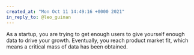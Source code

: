 ```yaml
---
created_at: "Mon Oct 11 14:49:16 +0000 2021"
in_reply_to: @leo_guinan
---
```


As a startup, you are trying to get enough users to give yourself enough data to drive your growth. Eventually, you reach product market fit, which means a critical mass of data has been obtained.